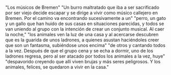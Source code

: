 "Los músicos de Bremen"
"Un burro maltratado que iba a ser sacrificado por ser viejo decide escapar y se dirige a vivir como músico callejero en Bremen. Por el camino va encontrando sucesivamente a un"
"perro, un gato y un gallo que han huido de sus casas en situaciones parecidas, y todos se van uniendo al grupo con la intención de crear un conjunto musical. Al caer la noche,"
"los animales ven la luz de una casa y al acercarse descubren que es la guarida de unos ladrones, a quienes asustan haciéndoles creer que son un fantasma, subiéndose unos encima"
"de otros y cantando todos a la vez. Después de que el grupo cena y se echa a dormir, uno de los ladrones regresa, pero al ser atacado por todos los animales a la vez, huye" "despavorido creyendo que allí viven brujas y más seres peligrosos. Y los animales, felices, se quedaron a vivir en la casa."
